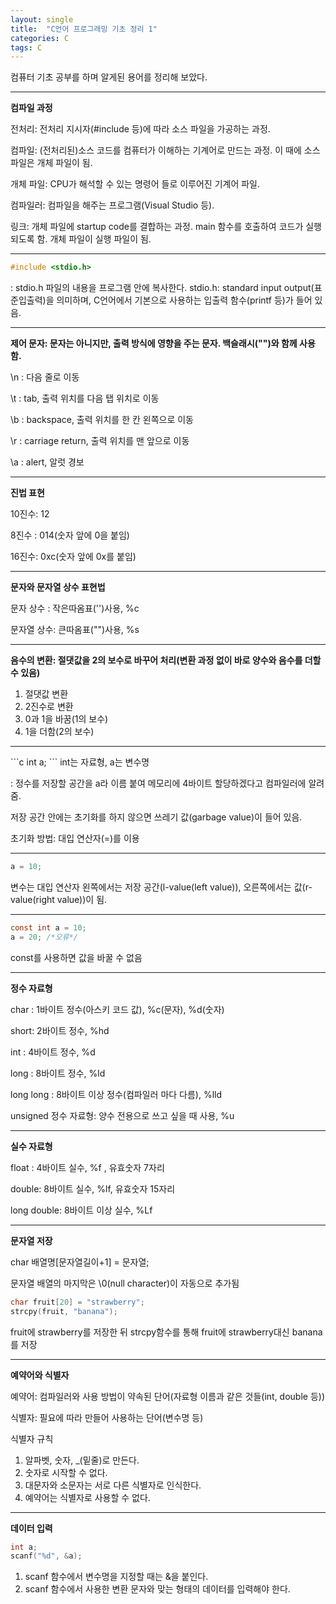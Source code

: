 ```yaml
---
layout: single
title:  "C언어 프로그래밍 기초 정리 1"
categories: C
tags: C
---
```




컴퓨터 기초 공부를 하며 알게된 용어를 정리해 보았다.



<hr />



**컴파일 과정**

전처리: 전처리 지시자(#include 등)에 따라 소스 파일을 가공하는 과정.

컴파일: (전처리된)소스 코드를 컴퓨터가 이해하는 기계어로 만드는 과정. 이 때에 소스 파일은 개체 파일이 됨.

개체 파일: CPU가 해석할 수 있는 명령어 들로 이루어진 기계어 파일.

컴파일러: 컴파일을 해주는 프로그램(Visual Studio 등).

링크: 개체 파일에 startup code를 결합하는 과정. main 함수를 호출하여 코드가 실행되도록 함. 개체 파일이 실행 파일이 됨.

<hr/>




```c
#include <stdio.h>
```
: stdio.h 파일의 내용을 프로그램 안에 복사한다.
stdio.h: standard input output(표준입출력)을 의미하며, C언어에서 기본으로 사용하는 입출력 함수(printf 등)가 들어 있음.

<hr/>



**제어 문자: 문자는 아니지만, 출력 방식에 영향을 주는 문자. 백슬래시("\")와 함께 사용함.**

\n : 다음 줄로 이동

\t : tab, 출력 위치를 다음 탭 위치로 이동

\b : backspace, 출력 위치를 한 칸 왼쪽으로 이동

\r : carriage return, 출력 위치를 맨 앞으로 이동

\a : alert, 알럿 경보

<hr/>

**진법 표현**

10진수: 12

8진수 : 014(숫자 앞에 0을 붙임)

16진수: 0xc(숫자 앞에 0x를 붙임)

<hr/> 

**문자와 문자열 상수 표현법**

문자 상수  : 작은따옴표('')사용, %c

문자열 상수: 큰따옴표("")사용, %s

<hr/>

**음수의 변환: 절댓값을 2의 보수로 바꾸어 처리(변환 과정 없이 바로 양수와 음수를 더할 수 있음)**

1. 절댓값 변환
2. 2진수로 변환
3. 0과 1을 바꿈(1의 보수)
4. 1을 더함(2의 보수)

<hr/>
```c
int a;
```
int는 자료형, a는 변수명

: 정수를 저장할 공간을 a라 이름 붙여 메모리에 4바이트 할당하겠다고 컴파일러에 알려줌.

저장 공간 안에는 초기화를 하지 않으면 쓰레기 값(garbage value)이 들어 있음.

초기화 방법: 대입 연산자(=)를 이용

<hr/>   

```c
a = 10;
```
변수는 대입 연산자 왼쪽에서는 저장 공간(l-value(left value)), 오른쪽에서는 값(r-value(right value))이 됨.

<hr/>   

```c
const int a = 10;
a = 20; /*오류*/
```
const를 사용하면 값을 바꿀 수 없음


<hr/>


**정수 자료형**

char : 1바이트 정수(아스키 코드 값), %c(문자), %d(숫자)

short: 2바이트 정수, %hd

int  : 4바이트 정수, %d

long : 8바이트 정수, %ld

long long : 8바이트 이상 정수(컴파일러 마다 다름), %lld

unsigned 정수 자료형: 양수 전용으로 쓰고 싶을 때 사용, %u


<hr/>


**실수 자료형**

float : 4바이트 실수, %f , 유효숫자 7자리

double: 8바이트 실수, %lf, 유효숫자 15자리

long double: 8바이트 이상 실수, %Lf


<hr/>


**문자열 저장**

char 배열명[문자열길이+1] = 문자열;

문자열 배열의 마지막은 \0(null character)이 자동으로 추가됨

```c
char fruit[20] = "strawberry";
strcpy(fruit, "banana");
```
fruit에 strawberry를 저장한 뒤 strcpy함수를 통해 fruit에 strawberry대신 banana를 저장


<hr/>


**예약어와 식별자**

예약어: 컴파일러와 사용 방법이 약속된 단어(자료형 이름과 같은 것들(int, double 등))

식별자: 필요에 따라 만들어 사용하는 단어(변수명 등)

식별자 규칙

1. 알파벳, 숫자, _(밑줄)로 만든다.
2. 숫자로 시작할 수 없다.
3. 대문자와 소문자는 서로 다른 식별자로 인식한다.
4. 예약어는 식별자로 사용할 수 없다.


<hr/>


**데이터 입력**

```c
int a;
scanf("%d", &a);
```
1. scanf 함수에서 변수명을 지정할 때는 &을 붙인다.
2. scanf 함수에서 사용한 변환 문자와 맞는 형태의 데이터를 입력해야 한다. 